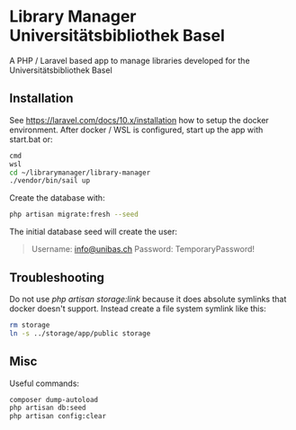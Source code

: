 
# Library Manager Universitätsbibliothek Basel

A PHP / Laravel based app to manage libraries developed for the Universitätsbibliothek Basel

## Installation

See https://laravel.com/docs/10.x/installation how to setup the docker environment. After docker / WSL is configured, start up the app with start.bat or:

```bash
cmd
wsl
cd ~/librarymanager/library-manager
./vendor/bin/sail up
```

Create the database with:
```bash
php artisan migrate:fresh --seed
```

The initial database seed will create the user:

> Username: info@unibas.ch
> Password: TemporaryPassword!



## Troubleshooting

Do not use *php artisan storage:link* because it does absolute symlinks that docker doesn't support. Instead create a file system symlink like this:

```bash
rm storage
ln -s ../storage/app/public storage
```


## Misc

Useful commands:

```bash
composer dump-autoload
php artisan db:seed
php artisan config:clear
```